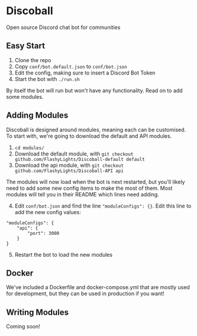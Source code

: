 # Discoball
Open source Discord chat bot for communities

## Easy Start

1. Clone the repo
2. Copy `conf/bot.default.json` to `conf/bot.json`
3. Edit the config, making sure to insert a Discord Bot Token
4. Start the bot with `./run.sh`

By itself the bot will run but won't have any functionality. Read on to add some modules.

## Adding Modules

Discoball is designed around modules, meaning each can be customised. To start with, we're going to download the default and API modules.

1. `cd modules/`
2. Download the default module, with `git checkout github.com/FlashyLights/Discoball-default default`
3. Download the api module, with `git checkout github.com/FlashyLights/Discoball-API api`

The modules will now load when the bot is next restarted, but you'll likely need to add some new config items to make the most of them. Most modules will tell you in their README which lines need adding.

4. Edit `conf/bot.json` and find the line `"moduleConfigs": {}`. Edit this line to add the new config values:
```
"moduleConfigs": {
    "api": {
        "port": 3000
    }
}
````
5. Restart the bot to load the new modules

## Docker

We've included a Dockerfile and docker-compose.yml that are mostly used for development, but they can be used in production if you want!

## Writing Modules

Coming soon!
